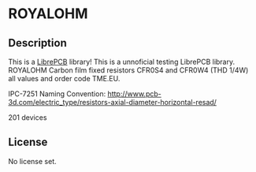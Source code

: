 # ROYALOHM

## Description

This is a [LibrePCB](https://librepcb.org) library!
This is a unnoficial testing LibrePCB library. 
ROYALOHM Carbon film fixed resistors CFR0S4 and CFR0W4 (THD 1/4W) all values and order code TME.EU.

IPC-7251 Naming Convention: http://www.pcb-3d.com/electric_type/resistors-axial-diameter-horizontal-resad/

201 devices

## License

No license set.

